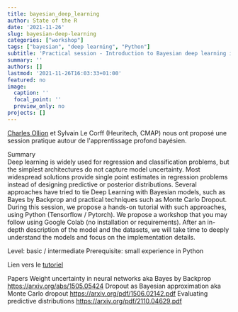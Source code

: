 ```yaml
---
title: bayesian_deep_learning
author: State of the R
date: '2021-11-26'
slug: bayesian-deep-learning
categories: ["workshop"]
tags: ["bayesian", "deep learning", "Python"]
subtitle: 'Practical session - Introduction to Bayesian deep learning in Python'
summary: ''
authors: []
lastmod: '2021-11-26T16:03:33+01:00'
featured: no
image:
  caption: ''
  focal_point: ''
  preview_only: no
projects: []
---
```


[Charles Ollion](https://github.com/charlesollion) et Sylvain Le Corff (Heuritech, CMAP) nous ont proposé une session pratique autour de l'apprentissage profond bayésien. 

 
Summary   
Deep learning is widely used for regression and classification problems, but the simplest architectures do not capture model uncertainty. Most widespread solutions provide single point estimates in regression problems instead of designing predictive or posterior distributions.
Several approaches have tried to tie Deep Learning with Bayesian models, such as Bayes by Backprop and practical techniques such as Monte Carlo Dropout. 
During this session, we propose a hands-on tutorial with such approaches, using Python (Tensorflow / Pytorch). 
We propose a workshop that you may follow using Google Colab (no installation or requirements).
After an in-depth description of the model and the datasets, we will take time to deeply understand the models and focus on the implementation details.  

Level: basic / intermediate
Prerequisite: small experience in Python 

Lien vers le [tutoriel](https://colab.research.google.com/github/charlesollion/dlexperiments/blob/master/6-Bayesian-DL/BayesianDeepWine.ipynb)

Papers
Weight uncertainty in neural networks aka Bayes by Backprop https://arxiv.org/abs/1505.05424
Dropout as Bayesian approximation aka Monte Carlo dropout https://arxiv.org/pdf/1506.02142.pdf
Evaluating predictive distributions https://arxiv.org/pdf/2110.04629.pdf
